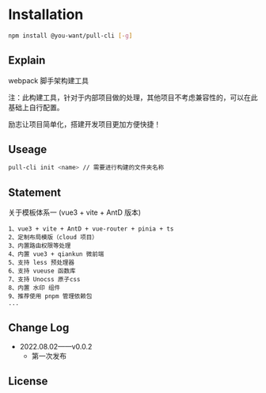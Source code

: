 # Installation

```bash
npm install @you-want/pull-cli [-g]
```

## Explain

webpack 脚手架构建工具

注：此构建工具，针对于内部项目做的处理，其他项目不考虑兼容性的，可以在此基础上自行配置。

励志让项目简单化，搭建开发项目更加方便快捷！

## Useage

```bash
pull-cli init <name> // 需要进行构建的文件夹名称
```

## Statement

关于模板体系一 (vue3 + vite + AntD 版本)

    1、vue3 + vite + AntD + vue-router + pinia + ts
    2、定制布局模版（cloud 项目）
    3、内置路由权限等处理
    4、内置 vue3 + qiankun 微前端
    5、支持 less 预处理器
    6、支持 vueuse 函数库
    7、支持 Unocss 原子css
    8、内置 水印 组件
    9、推荐使用 pnpm 管理依赖包
    ...

## Change Log

- 2022.08.02——v0.0.2
  - 第一次发布

## License
